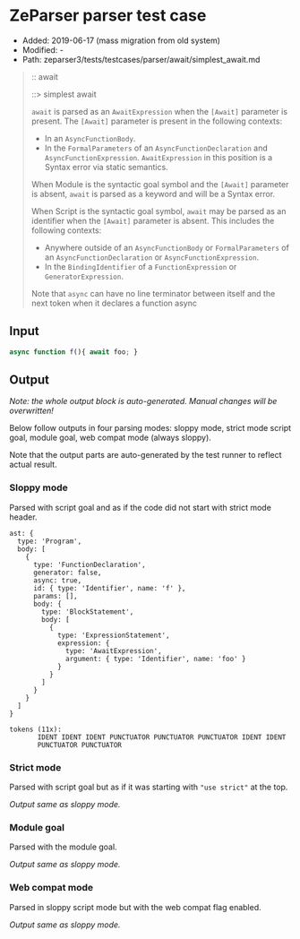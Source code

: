 # ZeParser parser test case

- Added: 2019-06-17 (mass migration from old system)
- Modified: -
- Path: zeparser3/tests/testcases/parser/await/simplest_await.md

> :: await
>
> ::> simplest await
>
> `await` is parsed as an `AwaitExpression` when the `[Await]` parameter is present. The `[Await]` parameter is present in the following contexts:
>  -  In an `AsyncFunctionBody`.
>  -  In the `FormalParameters` of an `AsyncFunctionDeclaration` and `AsyncFunctionExpression`. `AwaitExpression` in this position is a Syntax error via static semantics.
>
>  When Module is the syntactic goal symbol and the `[Await]` parameter is absent, `await` is parsed as a keyword and will be a Syntax error.
>
>  When Script is the syntactic goal symbol, `await` may be parsed as an identifier when the `[Await]` parameter is absent. This includes the following contexts:
>  -  Anywhere outside of an `AsyncFunctionBody` or `FormalParameters` of an `AsyncFunctionDeclaration` or `AsyncFunctionExpression`.
>  -  In the `BindingIdentifier` of a `FunctionExpression` or `GeneratorExpression`.
>
> Note that `async` can have no line terminator between itself and the next token when it declares a function async

## Input

`````js
async function f(){ await foo; }
`````

## Output

_Note: the whole output block is auto-generated. Manual changes will be overwritten!_

Below follow outputs in four parsing modes: sloppy mode, strict mode script goal, module goal, web compat mode (always sloppy).

Note that the output parts are auto-generated by the test runner to reflect actual result.

### Sloppy mode

Parsed with script goal and as if the code did not start with strict mode header.

`````
ast: {
  type: 'Program',
  body: [
    {
      type: 'FunctionDeclaration',
      generator: false,
      async: true,
      id: { type: 'Identifier', name: 'f' },
      params: [],
      body: {
        type: 'BlockStatement',
        body: [
          {
            type: 'ExpressionStatement',
            expression: {
              type: 'AwaitExpression',
              argument: { type: 'Identifier', name: 'foo' }
            }
          }
        ]
      }
    }
  ]
}

tokens (11x):
       IDENT IDENT IDENT PUNCTUATOR PUNCTUATOR PUNCTUATOR IDENT IDENT
       PUNCTUATOR PUNCTUATOR
`````

### Strict mode

Parsed with script goal but as if it was starting with `"use strict"` at the top.

_Output same as sloppy mode._

### Module goal

Parsed with the module goal.

_Output same as sloppy mode._

### Web compat mode

Parsed in sloppy script mode but with the web compat flag enabled.

_Output same as sloppy mode._
